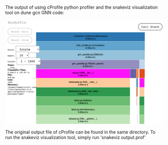 The output of using cProfile python profiler and the snakeviz visualization tool on dune gcn GNN code:
<p align="center">
<img align="center" src="snakeviz.png" alt="3D plane detector toy data" width="600">
</p>

The original output file of cProfile can be found in the same directory. To run the snakeviz visualization tool, simply run 'snakeviz output.prof'